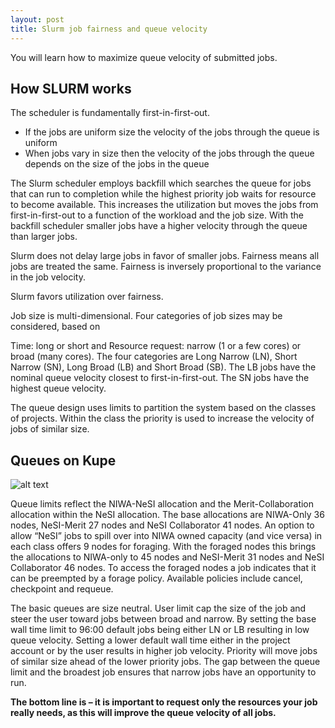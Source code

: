 ```yaml
---
layout: post
title: Slurm job fairness and queue velocity
---
```


You will learn how to maximize queue velocity of submitted jobs.

## How SLURM works

The scheduler is fundamentally first-in-first-out. 

* If the jobs are uniform size the velocity of the jobs through the queue is uniform
* When jobs vary in size then the velocity of the jobs through the queue depends on the size of the jobs in the queue

The Slurm scheduler employs backfill which searches the queue for jobs that can run to completion while the highest priority job waits for resource to become available.  This increases the utilization but moves the jobs from first-in-first-out to a function of the workload and the job size.  With the backfill scheduler smaller jobs have a higher velocity through the queue than larger jobs. 

Slurm does not delay large jobs in favor of smaller jobs.  Fairness means all jobs are treated the same.  Fairness is inversely proportional to the variance in the job velocity. 

Slurm favors utilization over fairness.

Job size is multi-dimensional.  Four categories of job sizes may be considered,  based on

Time: long or short and
Resource request: narrow (1 or a few cores) or broad (many cores). 
The four categories are Long Narrow (LN), Short Narrow (SN), Long Broad (LB) and Short Broad (SB).  The LB jobs have the nominal queue velocity closest to first-in-first-out.  The SN jobs have the highest queue velocity.

The queue design uses limits to partition the system based on the classes of projects.  Within the class the priority is used to increase the velocity of jobs of similar size.

## Queues on Kupe

![alt text](https://github.com/nesi/hpc_training/blob/gh-pages/kupe_fairshare.png "Kupe queue structure")

Queue limits reflect the NIWA-NeSI allocation and the Merit-Collaboration allocation within the NeSI allocation.  The base allocations are NIWA-Only 36 nodes, NeSI-Merit 27 nodes and NeSI Collaborator 41 nodes.  An option to allow “NeSI” jobs to spill over into NIWA owned capacity (and vice versa) in each class offers 9 nodes for foraging.  With the foraged nodes this brings the allocations to NIWA-only to 45 nodes and NeSI-Merit 31 nodes and NeSI Collaborator 46 nodes.   To access the foraged nodes a job indicates that it can be preempted by a forage policy.  Available policies include cancel, checkpoint and requeue.

The basic queues are size neutral.  User limit cap the size of the job and steer the user toward jobs between broad and narrow.  By setting the base wall time limit to 96:00 default jobs being either LN or LB resulting in low queue velocity.   Setting a lower default wall time either in the project account or by the user results in higher job velocity.  Priority will move jobs of similar size ahead of the lower priority jobs.  The gap between the queue limit and the broadest job ensures that narrow jobs have an opportunity to run. 

**The bottom line is – it is important to request only the resources your job really needs, as this will improve the queue velocity of all jobs.**

